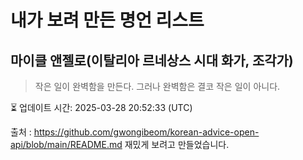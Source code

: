 # 내가 보려 만든 명언 리스트

##  마이클 앤젤로(이탈리아 르네상스 시대 화가, 조각가)
> 작은 일이 완벽함을 만든다. 그러나 완벽함은 결코 작은 일이 아니다.


⏳ 업데이트 시간: 2025-03-28 20:52:33 (UTC)

출처 : https://github.com/gwongibeom/korean-advice-open-api/blob/main/README.md
재밌게 보려고 만들었습니다.
